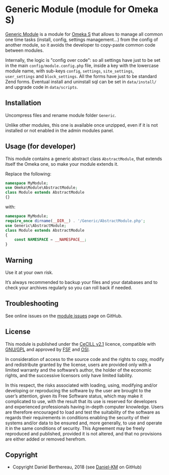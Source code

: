 Generic Module (module for Omeka S)
===================================

[Generic Module] is a module for [Omeka S] that allows to manage all common one
time tasks (install, config, settings management…) from the config of another
module, so it avoids the developer to copy-paste common code between modules.

Internally, the logic is "config over code": so all settings have just to be set
in the main `config/module.config.php` file, inside a key with the lowercase
module name, with sub-keys `config`, `settings`, `site_settings`, `user_settings`
and `block_settings`. All the forms have just to be standard Zend forms.
Eventual install and uninstall sql can be set in `data/install/` and upgrade
code in `data/scripts`.


Installation
------------

Uncompress files and rename module folder `Generic`.

Unlike other modules, this one is available once unzipped, even if it is not
installed or not enabled in the admin modules panel.


Usage (for developer)
---------------------

This module contains a generic abstract class `AbstractModule`, that extends
itself the Omeka one, so make your module extends it.

Replace the following:

```php
namespace MyModule;
use Omeka\Module\AbstractModule;
class Module extends AbstractModule
{}
```

with:

```php
namespace MyModule;
require_once dirname(__DIR__) . '/Generic/AbstractModule.php';
use Generic\AbstractModule;
class Module extends AbstractModule
{
    const NAMESPACE = __NAMESPACE__;
}
```


Warning
-------

Use it at your own risk.

It’s always recommended to backup your files and your databases and to check
your archives regularly so you can roll back if needed.


Troubleshooting
---------------

See online issues on the [module issues] page on GitHub.


License
-------

This module is published under the [CeCILL v2.1] licence, compatible with
[GNU/GPL] and approved by [FSF] and [OSI].

In consideration of access to the source code and the rights to copy, modify and
redistribute granted by the license, users are provided only with a limited
warranty and the software’s author, the holder of the economic rights, and the
successive licensors only have limited liability.

In this respect, the risks associated with loading, using, modifying and/or
developing or reproducing the software by the user are brought to the user’s
attention, given its Free Software status, which may make it complicated to use,
with the result that its use is reserved for developers and experienced
professionals having in-depth computer knowledge. Users are therefore encouraged
to load and test the suitability of the software as regards their requirements
in conditions enabling the security of their systems and/or data to be ensured
and, more generally, to use and operate it in the same conditions of security.
This Agreement may be freely reproduced and published, provided it is not
altered, and that no provisions are either added or removed herefrom.


Copyright
---------

* Copyright Daniel Berthereau, 2018 (see [Daniel-KM] on GitHub)


[Generic module]: https://github.com/Daniel-KM/Omeka-S-module-Generic
[Omeka S]: https://omeka.org/s
[module issues]: https://github.com/Daniel-KM/Omeka-S-module-Generic/issues
[CeCILL v2.1]: https://www.cecill.info/licences/Licence_CeCILL_V2.1-en.html
[GNU/GPL]: https://www.gnu.org/licenses/gpl-3.0.html
[FSF]: https://www.fsf.org
[OSI]: http://opensource.org
[MIT]: http://http://opensource.org/licenses/MIT
[Daniel-KM]: https://github.com/Daniel-KM "Daniel Berthereau"
